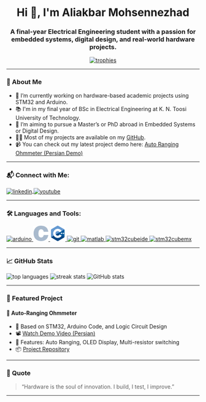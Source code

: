 <h1 align="center">Hi 👋, I'm Aliakbar Mohsennezhad</h1>
<h3 align="center">A final-year Electrical Engineering student with a passion for embedded systems, digital design, and real-world hardware projects.</h3>

<p align="center">
  <a href="https://github.com/ryo-ma/github-profile-trophy">
    <img src="https://github-profile-trophy.vercel.app/?username=Aliakbar-Mohsennejad&theme=algolia" alt="trophies" />
  </a>
</p>

---

### 🌱 About Me
- 🔭 I’m currently working on hardware-based academic projects using STM32 and Arduino.
- 📚 I'm in my final year of BSc in Electrical Engineering at K. N. Toosi University of Technology.
- 🎯 I’m aiming to pursue a Master’s or PhD abroad in Embedded Systems or Digital Design.
- 👨‍💻 Most of my projects are available on my [GitHub](https://github.com/Aliakbar-Mohsennejad).
- 📹 You can check out my latest project demo here: [Auto Ranging Ohmmeter (Persian Demo)](https://youtu.be/rKCyiMRLrpU)

---

### 📬 Connect with Me:
<p align="left">
  <a href="https://www.linkedin.com/in/aliakbar-mohsennejad" target="blank">
    <img align="center" src="https://raw.githubusercontent.com/rahuldkjain/github-profile-readme-generator/master/src/images/icons/Social/linked-in-alt.svg" alt="linkedin" height="30" width="40" />
  </a>
  <a href="https://youtu.be/rKCyiMRLrpU" target="blank">
    <img align="center" src="https://raw.githubusercontent.com/rahuldkjain/github-profile-readme-generator/master/src/images/icons/Social/youtube.svg" alt="youtube" height="30" width="40" />
  </a>
</p>

---

### 🛠️ Languages and Tools:
<p align="left"> <!-- Arduino --> <a href="https://www.arduino.cc/" target="_blank" rel="noreferrer"> <img src="https://cdn.worldvectorlogo.com/logos/arduino-1.svg" alt="arduino" width="40" height="40"/> </a> <!-- C --> <a href="https://www.cprogramming.com/" target="_blank" rel="noreferrer"> <img src="https://raw.githubusercontent.com/devicons/devicon/master/icons/c/c-original.svg" alt="c" width="40" height="40"/> </a> <!-- C++ --> <a href="https://www.w3schools.com/cpp/" target="_blank" rel="noreferrer"> <img src="https://raw.githubusercontent.com/devicons/devicon/master/icons/cplusplus/cplusplus-original.svg" alt="cplusplus" width="40" height="40"/> </a> <!-- Git --> <a href="https://git-scm.com/" target="_blank" rel="noreferrer"> <img src="https://www.vectorlogo.zone/logos/git-scm/git-scm-icon.svg" alt="git" width="40" height="40"/> </a> <!-- MATLAB --> <a href="https://www.mathworks.com/" target="_blank" rel="noreferrer"> <img src="https://upload.wikimedia.org/wikipedia/commons/2/21/Matlab_Logo.png" alt="matlab" width="40" height="40"/> </a> <!-- STM32CubeIDE --> <a href="https://www.st.com/en/development-tools/stm32cubeide.html" target="_blank" rel="noreferrer"> <img src="https://upload.wikimedia.org/wikipedia/commons/thumb/e/e0/STM32CubeIDE_logo.svg/512px-STM32CubeIDE_logo.svg.png" alt="stm32cubeide" width="40" height="40"/> </a> <!-- STM32CubeMX --> <a href="https://www.st.com/en/development-tools/stm32cubemx.html" target="_blank" rel="noreferrer"> <img src="https://upload.wikimedia.org/wikipedia/commons/thumb/f/fd/STM32CubeMX_Logo.svg/512px-STM32CubeMX_Logo.svg.png" alt="stm32cubemx" width="40" height="40"/> </a> </p>

---

### 📈 GitHub Stats
<p align="left">
  <img src="https://github-readme-stats.vercel.app/api/top-langs?username=Aliakbar-Mohsennejad&show_icons=true&locale=en&layout=compact" alt="top languages" />
  <img src="https://github-readme-streak-stats.herokuapp.com/?user=Aliakbar-Mohsennejad" alt="streak stats" />
  <img src="https://github-readme-stats.vercel.app/api?username=Aliakbar-Mohsennejad&show_icons=true&locale=en" alt="GitHub stats" />
</p>

---

### 📌 Featured Project
#### 🔧 Auto-Ranging Ohmmeter  
- 🧠 Based on STM32, Arduino Code, and Logic Circuit Design  
- 📽️ [Watch Demo Video (Persian)](https://youtu.be/rKCyiMRLrpU)  
- 🧰 Features: Auto Ranging, OLED Display, Multi-resistor switching  
- 📦 [Project Repository](https://github.com/Aliakbar-Mohsennejad/Auto-Ranging-Ohmmeter)

---

### 💬 Quote
> “Hardware is the soul of innovation. I build, I test, I improve.”

---

